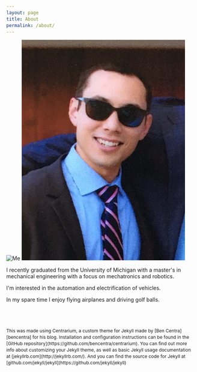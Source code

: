 ```yaml
---
layout: page
title: About
permalink: /about/
---
```


<img src="https://raw.githubusercontent.com/listpau/demo/gh-pages/assets/me.jpg" alt="Me"/>
<img src="assets/me.jpg" alt="Me"/>

I recently graduated from the University of Michigan with a master's in mechanical engineering with a focus on mechatronics and robotics. 

I'm interested in the automation and electrification of vehicles.

In my spare time I enjoy flying airplanes and driving golf balls.


<br>
<br>
<br>

<span style="font-size:12px;">
This was made using Centrarium, a custom theme for Jekyll made by [Ben Centra][bencentra] for his blog. Installation and configuration instructions can be found in the [GitHub repository](https://github.com/bencentra/centrarium).
You can find out more info about customizing your Jekyll theme, as well as basic Jekyll usage documentation at [jekyllrb.com](http://jekyllrb.com/). And you can find the source code for Jekyll at [github.com/jekyll/jekyll](https://github.com/jekyll/jekyll)

[centrarium]: https://github.com/bencentra/centrarium
[bencentra]: http://bencentra.com
[jekyll]: https://github.com/jekyll/jekyll
